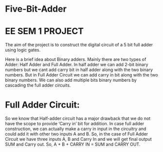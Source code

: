 # Five-Bit-Adder

# EE SEM 1 PROJECT

The aim of the project is to construct the digital circuit of a 5 bit full adder using logic gates.

Here is a brief idea about Binary adders. Mainly there are two types of Adder: Half Adder and Full Adder. In half adder we can add 2-bit binary numbers but we cant add carry bit in half adder along with the two binary numbers. But in Full Adder Circuit we can add carry in bit along with the two binary numbers. We can also add multiple bits binary numbers by cascading the full adder circuits.

# Full Adder Circuit:
So we know that Half-adder circuit has a major drawback that we do not have the scope to provide ‘Carry in’ bit for addition. In case full adder construction, we can actually make a carry in input in the circuitry and could add it with other two inputs A and B. So, in the case of Full Adder Circuit we have three inputs A, B and Carry In and we will get final output SUM and Carry out. So, A + B + CARRY IN = SUM and CARRY OUT.
